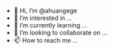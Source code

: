 - 👋 Hi, I’m @ahuangege
- 👀 I’m interested in ...
- 🌱 I’m currently learning ...
- 💞️ I’m looking to collaborate on ...
- 📫 How to reach me ...

<!---
ahuangege/ahuangege is a ✨ special ✨ repository because its `README.md` (this file) appears on your GitHub profile.
You can click the Preview link to take a look at your changes.
--->

